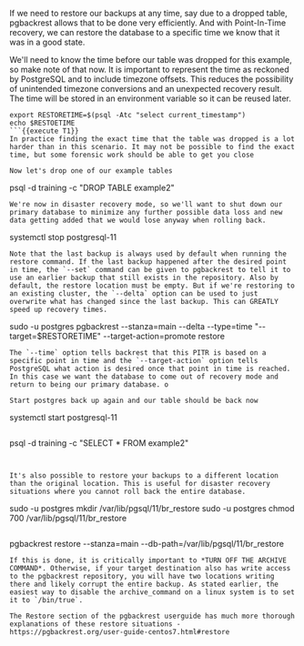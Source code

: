 If we need to restore our backups at any time, say due to a dropped table, pgbackrest allows that to be done very efficiently. And with Point-In-Time recovery, we can restore the database to a specific time we know that it was in a good state.

We'll need to know the time before our table was dropped for this example, so make note of that now. It is important to represent the time as reckoned by PostgreSQL and to include timezone offsets. This reduces the possibility of unintended timezone conversions and an unexpected recovery result. The time will be stored in an environment variable so it can be reused later.
```
export RESTORETIME=$(psql -Atc "select current_timestamp")
echo $RESTOETIME
```{{execute T1}}
In practice finding the exact time that the table was dropped is a lot harder than in this scenario. It may not be possible to find the exact time, but some forensic work should be able to get you close

Now let's drop one of our example tables
```
psql -d training -c "DROP TABLE example2"
```{{execute T1}}
We're now in disaster recovery mode, so we'll want to shut down our primary database to minimize any further possible data loss and new data getting added that we would lose anyway when rolling back.
```
systemctl stop postgresql-11
```{{execute T1}}
Note that the last backup is always used by default when running the restore command. If the last backup happened after the desired point in time, the `--set` command can be given to pgbackrest to tell it to use an earlier backup that still exists in the repository. Also by default, the restore location must be empty. But if we're restoring to an existing cluster, the `--delta` option can be used to just overwrite what has changed since the last backup. This can GREATLY speed up recovery times.
```
sudo -u postgres pgbackrest --stanza=main --delta --type=time "--target=$RESTORETIME" --target-action=promote restore
```{{execute T1}}
The `--time` option tells backrest that this PITR is based on a specific point in time and the `--target-action` option tells PostgreSQL what action is desired once that point in time is reached. In this case we want the database to come out of recovery mode and return to being our primary database. o

Start postgres back up again and our table should be back now
```
systemctl start postgresql-11
```{{execute T1}}
```
psql -d training -c "SELECT * FROM example2"

```{{execute T1}}


It's also possible to restore your backups to a different location than the original location. This is useful for disaster recovery situations where you cannot roll back the entire database.
```
sudo -u postgres mkdir /var/lib/pgsql/11/br_restore
sudo -u postgres chmod 700 /var/lib/pgsql/11/br_restore
```{{execute T1}}
```
pgbackrest restore --stanza=main --db-path=/var/lib/pgsql/11/br_restore
```{{execute T1}}
If this is done, it is critically important to *TURN OFF THE ARCHIVE COMMAND*. Otherwise, if your target destination also has write access to the pgbackrest repository, you will have two locations writing there and likely corrupt the entire backup. As stated earlier, the easiest way to disable the archive_command on a linux system is to set it to `/bin/true`.

The Restore section of the pgbackrest userguide has much more thorough explanations of these restore situations - https://pgbackrest.org/user-guide-centos7.html#restore

